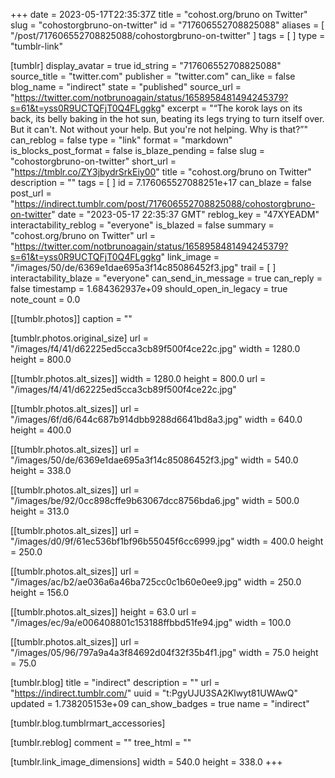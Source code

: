 +++
date = 2023-05-17T22:35:37Z
title = "cohost.org/bruno on Twitter"
slug = "cohostorgbruno-on-twitter"
id = "717606552708825088"
aliases = [ "/post/717606552708825088/cohostorgbruno-on-twitter" ]
tags = [ ]
type = "tumblr-link"

[tumblr]
display_avatar = true
id_string = "717606552708825088"
source_title = "twitter.com"
publisher = "twitter.com"
can_like = false
blog_name = "indirect"
state = "published"
source_url = "https://twitter.com/notbrunoagain/status/1658958481494245379?s=61&t=yss0R9UCTQFjT0Q4FLggkg"
excerpt = "“The korok lays on its back, its belly baking in the hot sun, beating its legs trying to turn itself over. But it can't. Not without your help. But you're not helping. Why is that?”"
can_reblog = false
type = "link"
format = "markdown"
is_blocks_post_format = false
is_blaze_pending = false
slug = "cohostorgbruno-on-twitter"
short_url = "https://tmblr.co/ZY3jbydrSrkEiy00"
title = "cohost.org/bruno on Twitter"
description = ""
tags = [ ]
id = 7.176065527088251e+17
can_blaze = false
post_url = "https://indirect.tumblr.com/post/717606552708825088/cohostorgbruno-on-twitter"
date = "2023-05-17 22:35:37 GMT"
reblog_key = "47XYEADM"
interactability_reblog = "everyone"
is_blazed = false
summary = "cohost.org/bruno on Twitter"
url = "https://twitter.com/notbrunoagain/status/1658958481494245379?s=61&t=yss0R9UCTQFjT0Q4FLggkg"
link_image = "/images/50/de/6369e1dae695a3f14c85086452f3.jpg"
trail = [ ]
interactability_blaze = "everyone"
can_send_in_message = true
can_reply = false
timestamp = 1.684362937e+09
should_open_in_legacy = true
note_count = 0.0

[[tumblr.photos]]
caption = ""

[tumblr.photos.original_size]
url = "/images/f4/41/d62225ed5cca3cb89f500f4ce22c.jpg"
width = 1280.0
height = 800.0

[[tumblr.photos.alt_sizes]]
width = 1280.0
height = 800.0
url = "/images/f4/41/d62225ed5cca3cb89f500f4ce22c.jpg"

[[tumblr.photos.alt_sizes]]
url = "/images/6f/d6/644c687b914dbb9288d6641bd8a3.jpg"
width = 640.0
height = 400.0

[[tumblr.photos.alt_sizes]]
url = "/images/50/de/6369e1dae695a3f14c85086452f3.jpg"
width = 540.0
height = 338.0

[[tumblr.photos.alt_sizes]]
url = "/images/be/92/0cc898cffe9b63067dcc8756bda6.jpg"
width = 500.0
height = 313.0

[[tumblr.photos.alt_sizes]]
url = "/images/d0/9f/61ec536bf1bf96b55045f6cc6999.jpg"
width = 400.0
height = 250.0

[[tumblr.photos.alt_sizes]]
url = "/images/ac/b2/ae036a6a46ba725cc0c1b60e0ee9.jpg"
width = 250.0
height = 156.0

[[tumblr.photos.alt_sizes]]
height = 63.0
url = "/images/ec/9a/e006408801c153188ffbbd51fe94.jpg"
width = 100.0

[[tumblr.photos.alt_sizes]]
url = "/images/05/96/797a9a4a3f84692d04f32f35b4f1.jpg"
width = 75.0
height = 75.0

[tumblr.blog]
title = "indirect"
description = ""
url = "https://indirect.tumblr.com/"
uuid = "t:PgyUJU3SA2Klwyt81UWAwQ"
updated = 1.738205153e+09
can_show_badges = true
name = "indirect"

[tumblr.blog.tumblrmart_accessories]

[tumblr.reblog]
comment = ""
tree_html = ""

[tumblr.link_image_dimensions]
width = 540.0
height = 338.0
+++
